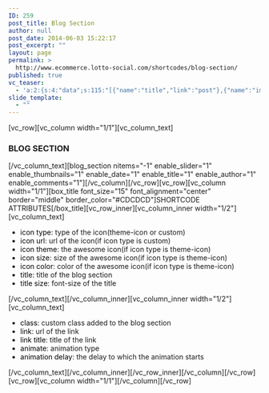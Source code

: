```yaml
---
ID: 259
post_title: Blog Section
author: null
post_date: 2014-06-03 15:22:17
post_excerpt: ""
layout: page
permalink: >
  http://www.ecommerce.lotto-social.com/shortcodes/blog-section/
published: true
vc_teaser:
  - 'a:2:{s:4:"data";s:115:"[{"name":"title","link":"post"},{"name":"image","image":"featured","link":"none"},{"name":"text","mode":"excerpt"}]";s:7:"bgcolor";s:0:"";}'
slide_template:
  - ""
---
```

[vc_row][vc_column width="1/1"][vc_column_text]
<h3>BLOG SECTION</h3>
[/vc_column_text][blog_section nitems="-1" enable_slider="1" enable_thumbnails="1" enable_date="1" enable_title="1" enable_author="1" enable_comments="1"][/vc_column][/vc_row][vc_row][vc_column width="1/1"][box_title font_size="15" font_alignment="center" border="middle" border_color="#CDCDCD"]SHORTCODE ATTRIBUTES[/box_title][vc_row_inner][vc_column_inner width="1/2"][vc_column_text]
<ul>
	<li><span style="color: #000000">icon type</span>: type of the icon(theme-icon or custom)</li>
	<li><span style="color: #000000">icon url</span>: url of the icon(if icon type is custom)</li>
	<li><span style="color: #000000">icon theme</span>: the awesome icon(if icon type is theme-icon)</li>
	<li><span style="color: #000000">icon size</span>: size of the awesome icon(if icon type is theme-icon)</li>
	<li><span style="color: #000000">icon color</span>: color of the awesome icon(if icon type is theme-icon)</li>
	<li><span style="color: #000000">title</span>: title of the blog section</li>
	<li><span style="color: #000000">title size</span>: font-size of the title</li>
</ul>
[/vc_column_text][/vc_column_inner][vc_column_inner width="1/2"][vc_column_text]
<ul>
	<li><span style="color: #000000">class</span>: custom class added to the blog section</li>
	<li><span style="color: #000000">link</span>: url of the link</li>
	<li><span style="color: #000000">link title</span>: title of the link</li>
	<li><span style="color: #000000">animate</span>: animation type</li>
	<li><span style="color: #000000">animation delay</span>: the delay to which the animation starts</li>
</ul>
[/vc_column_text][/vc_column_inner][/vc_row_inner][/vc_column][/vc_row][vc_row][vc_column width="1/1"][/vc_column][/vc_row]